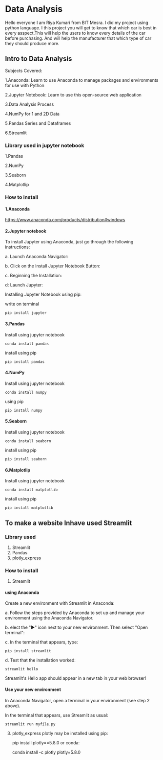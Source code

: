 
# Data Analysis
Hello everyone I am Riya Kumari from BIT Mesra.
I did my project using python language.
I this project you will get to know that which car is best 
in every asspect.This will help the users to know every 
details of the car before purchasing. And will help the 
manufacturer that which type of car they should produce 
more.

## Intro to Data Analysis
Subjects Covered:

1.Anaconda: Learn to use Anaconda to manage packages and environments for use with Python

2.Jupyter Notebook: Learn to use this open-source web application

3.Data Analysis Process

4.NumPy for 1 and 2D Data

5.Pandas Series and Dataframes

6.Streamlit

### Library used in jupyter notebook
1.Pandas

2.NumPy

3.Seaborn

4.Matplotlip

### How to install
#### 1.Anaconda
https://www.anaconda.com/products/distribution#windows

#### 2.Jupyter notebook

To install Jupyter using Anaconda, just go through 
  the following instructions:

  a. Launch Anaconda Navigator:

  b. Click on the Install Jupyter Notebook Button:

  c. Beginning the Installation:

  d: Launch Jupyter:

  Installing Jupyter Notebook using pip:

  write on terminal

    pip install jupyter

#### 3.Pandas
Install using jupyter notebook

    conda install pandas

install using pip

    pip install pandas

#### 4.NumPy
Install using jupyter notebook

    conda install numpy

using pip

    pip install numpy

#### 5.Seaborn
Install using jupyter notebook

    conda install seaborn

install using pip

    pip install seaborn

#### 6.Matplotlip
Install using jupyter notebook

    conda install matplotlib

install using pip
     
    pip install matplotlib

## To make a website Inhave used Streamlit

### Library used

1. Streamlit
2. Pandas
3. plotly_express

### How to install
1. Streamlit
  #### using Anaconda
  
   Create a new environment with Streamlit in Anaconda:

   a. Follow the steps provided by Anaconda to set up
     and manage your environment using the Anaconda
      Navigator.

   b. elect the "▶" icon next to your new environment.
     Then select "Open terminal":
    
   c. In the terminal that appears, type:

    pip install streamlit
 
   d. Test that the installation worked:

    streamlit hello

  Streamlit's Hello app should appear in a new tab in your web browser!

#### Use your new environment
In Anaconda Navigator, open a terminal in your environment (see step 2 above).

In the terminal that appears, use Streamlit as usual:

    streamlit run myfile.py

3. plotly_express
plotly may be installed using pip:

    pip install plotly==5.8.0
or conda:

    conda install -c plotly plotly=5.8.0




   







